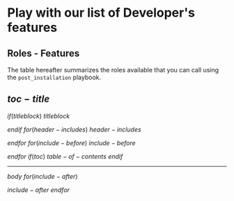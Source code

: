 # Play with our list of Developer's features

## Roles - Features

The table hereafter summarizes the roles available that you can call using the `post_installation` playbook.

## $toc-title$

$if(titleblock)$
$titleblock$

$endif$
$for(header-includes)$
$header-includes$

$endfor$
$for(include-before)$
$include-before$

$endfor$
$if(toc)$
$table-of-contents$
$endif$

--------

$body$
$for(include-after)$

$include-after$
$endfor$
